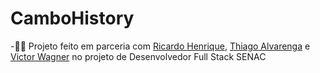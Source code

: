 # CamboHistory
 
-👨‍💻 Projeto feito em parceria com <a href="https://github.com/Riquerzin" target="_blank">Ricardo Henrique</a>, <a href="[https://github.com/](https://github.com/kennyendersen/cambohistory/tree/main)" target="_blank">Thiago Alvarenga</a> e <a href="[https://github.com/](https://github.com/kennyendersen/cambohistory/tree/main)" target="_blank">Victor Wagner</a> no projeto de Desenvolvedor Full Stack SENAC
